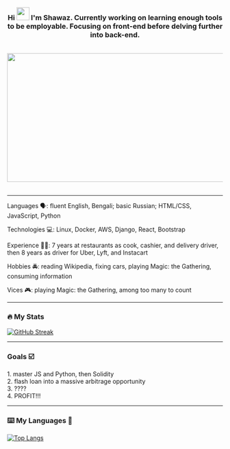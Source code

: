 <div align="center"> <h3> Hi <img src="https://media.giphy.com/media/hvRJCLFzcasrR4ia7z/giphy.gif" width="30px"/> I'm Shawaz. Currently working on learning enough tools to be employable. Focusing on front-end before delving further into back-end. </h3>
</div>
<br>
<div align="center">
  <img src="https://media.giphy.com/media/dWesBcTLavkZuG35MI/giphy.gif" width="600" height="300"/>
</div>
<br>
<hr>

Languages 🗣️: fluent English, Bengali; basic Russian;  HTML/CSS, JavaScript, Python

Technologies 💻: Linux, Docker, AWS, Django, React, Bootstrap

Experience 👷‍♂️: 7 years at restaurants as cook, cashier, and delivery driver, then 8 years as driver for Uber, Lyft, and Instacart

Hobbies 🚔: reading Wikipedia, fixing cars, playing Magic: the Gathering, consuming information

Vices 🎮: playing Magic: the Gathering, among too many to count

---

### 🔥 My Stats 
 [![GitHub Streak](http://github-readme-streak-stats.herokuapp.com?user=shawazi&theme=dark)](https://git.io/streak-stats) 
 <br>
 <hr>
 
<h3> Goals ☑️ </h3>
1. master JS and Python, then Solidity
<br/>
2. flash loan into a massive arbitrage opportunity
<br/>
3. ????
<br/>
4. PROFIT!!!
<br/>

---

### ⌨️ My Languages 📢
  [![Top Langs](https://github-readme-stats.vercel.app/api/top-langs/?username=shawazi&theme=dracula )](https://github.com/shawazi/github-readme-stats)
